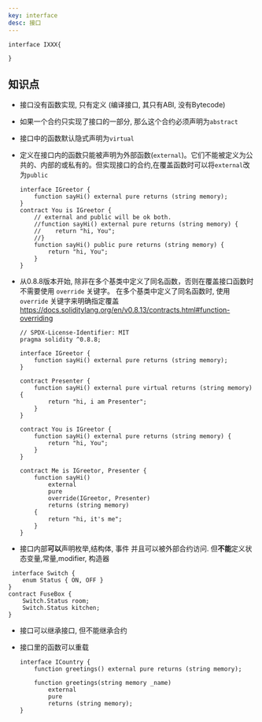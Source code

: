 ```yaml
---
key: interface
desc: 接口
---
```


```solidity
interface IXXX{
	
}
```



## 知识点

+ 接口没有函数实现, 只有定义 (编译接口, 其只有ABI, 没有Bytecode)

+ 如果一个合约只实现了接口的一部分, 那么这个合约必须声明为`abstract`

+ 接口中的函数默认隐式声明为`virtual` 

+ 定义在接口内的函数只能被声明为外部函数(`external`)。它们不能被定义为公共的、内部的或私有的。但实现接口的合约,在覆盖函数时可以将`external`改为`public`

  ```solidity
  interface IGreetor {
      function sayHi() external pure returns (string memory);
  }
  contract You is IGreetor {
      // external and public will be ok both.
      //function sayHi() external pure returns (string memory) {
      //    return "hi, You";
      //}
      function sayHi() public pure returns (string memory) {
          return "hi, You";
      }
  }
  ```

  

+ 从0.8.8版本开始, 除非在多个基类中定义了同名函数，否则在覆盖接口函数时不需要使用 `override` 关键字。
  在多个基类中定义了同名函数时, 使用 `override` 关键字来明确指定覆盖
  https://docs.soliditylang.org/en/v0.8.13/contracts.html#function-overriding

  ```solidity
  // SPDX-License-Identifier: MIT
  pragma solidity ^0.8.8;
  
  interface IGreetor {
      function sayHi() external pure returns (string memory);
  }
  
  contract Presenter {
      function sayHi() external pure virtual returns (string memory) {
          return "hi, i am Presenter";
      }
  }
  
  contract You is IGreetor {
      function sayHi() external pure returns (string memory) {
          return "hi, You";
      }
  }
  
  contract Me is IGreetor, Presenter {
      function sayHi()
          external
          pure
          override(IGreetor, Presenter)
          returns (string memory)
      {
          return "hi, it's me";
      }
  }
  
  ```

+ 接口内部**可以**声明枚举,结构体, 事件 并且可以被外部合约访问.
    但**不能**定义状态变量,常量,modifier, 构造器
```solidity
 interface Switch {
    enum Status { ON, OFF }
}
contract FuseBox {
    Switch.Status room;
    Switch.Status kitchen;
}
```

+ 接口可以继承接口, 但不能继承合约

+ 接口里的函数可以重载

  ```solidity
  interface ICountry {
      function greetings() external pure returns (string memory);
    
      function greetings(string memory _name) 
          external 
          pure 
          returns (string memory);
  }
  ```
  
  